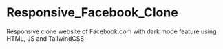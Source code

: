 # Responsive_Facebook_Clone
Responsive clone website of Facebook.com with dark mode feature using HTML, JS and TailwindCSS 
